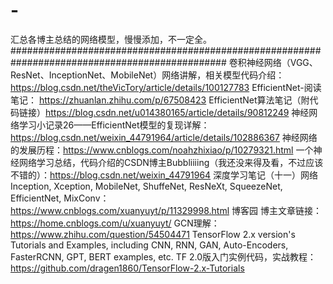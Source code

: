 # -
汇总各博主总结的网络模型，慢慢添加，不一定全。
###############################################################################################
卷积神经网络（VGG、ResNet、InceptionNet、MobileNet）网络讲解，相关模型代码介绍：https://blog.csdn.net/theVicTory/article/details/100127783
EfficientNet-阅读笔记： https://zhuanlan.zhihu.com/p/67508423 
EfficientNet算法笔记（附代码链接）https://blog.csdn.net/u014380165/article/details/90812249 
神经网络学习小记录26——EfficientNet模型的复现详解：https://blog.csdn.net/weixin_44791964/article/details/102886367
神经网络的发展历程：https://www.cnblogs.com/noahzhixiao/p/10279321.html
一个神经网络学习总结，代码介绍的CSDN博主Bubbliiiing（我还没来得及看，不过应该不错的）：https://blog.csdn.net/weixin_44791964
深度学习笔记（十一）网络 Inception, Xception, MobileNet, ShuffeNet, ResNeXt, SqueezeNet, EfficientNet, MixConv：  https://www.cnblogs.com/xuanyuyt/p/11329998.html                                                                                博客园 博主文章链接：https://home.cnblogs.com/u/xuanyuyt/
GCN理解： https://www.zhihu.com/question/54504471
TensorFlow 2.x version's Tutorials and Examples, including CNN, RNN, GAN, Auto-Encoders, FasterRCNN, GPT, BERT examples, etc. TF 2.0版入门实例代码，实战教程：    https://github.com/dragen1860/TensorFlow-2.x-Tutorials
